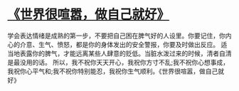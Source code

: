 # [《世界很喧嚣，做自己就好》](https://github.com/platojobs/SFLOG/issues/171)

学会表达情绪是成熟的第一步，不要把自己困在脾气好的人设里。你要记住，你内心的介意、生气、愤怒，都是你的身体发出的安全警报，你要及时做出反应。
适当地表露你的脾气，才能远离某些人肆意的贬低。当脏水泼过来的时候，清者自清是最没用的话。
所以，我不祝你天天开心，我祝你方寸不乱;我不祝你心想事成，我祝你心平气和;我不祝你特别能忍，我祝你生气顺利。《世界很喧嚣，做自己就好》